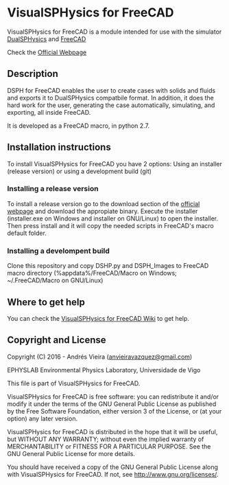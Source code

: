 # VisualSPHysics for FreeCAD
VisualSPHysics for FreeCAD is a module intended for use with the simulator [DualSPHysics](http://dual.sphysics.org/) and [FreeCAD](http://www.freecadweb.org/?lang=es_ES)

Check the [Official Webpage](http://dual.sphysics.org/gui)

## Description
DSPH for FreeCAD enables the user to create cases with solids and fluids and exports it to DualSPHysics compatbile format. In addition, it does the hard work for the user, generating the case automatically, simulating, and exporting, all inside FreeCAD.

It is developed as a FreeCAD macro, in python 2.7.

## Installation instructions
To install VisualSPHysics for FreeCAD you have 2 options: Using an installer (release version) or using a development build (git)

### Installing a release version
To install a release version go to the download section of the [official webpage](http://dual.sphysics.org/gui) and download the appropiate binary. Execute the installer (installer.exe on Windows and installer on GNU/Linux) to open the installer. Then press install and it will copy the needed scripts in FreeCAD's macro default folder.

### Installing a develompent build
Clone this repository and copy DSHP.py and DSPH_Images to FreeCAD macro directory (%appdata%/FreeCAD/Macro on Windows; ~/.FreeCAD/Macro on GNU/Linux)

## Where to get help
You can check the [VisualSPHysics for FreeCAD Wiki](http://dual.sphysics.org/wiki) to get help.

## Copyright and License
Copyright (C) 2016 - Andrés Vieira (anvieiravazquez@gmail.com)

EPHYSLAB Environmental Physics Laboratory, Universidade de Vigo

This file is part of VisualSPHysics for FreeCAD.

VisualSPHysics for FreeCAD is free software: you can redistribute it and/or modify
it under the terms of the GNU General Public License as published by
the Free Software Foundation, either version 3 of the License, or
(at your option) any later version.

VisualSPHysics for FreeCAD is distributed in the hope that it will be useful,
but WITHOUT ANY WARRANTY; without even the implied warranty of
MERCHANTABILITY or FITNESS FOR A PARTICULAR PURPOSE.  See the
GNU General Public License for more details.

You should have received a copy of the GNU General Public License
along with VisualSPHysics for FreeCAD.  If not, see <http://www.gnu.org/licenses/>.